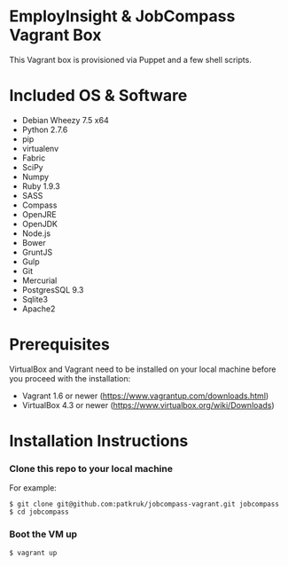 # EmployInsight & JobCompass Vagrant Box #

This Vagrant box is provisioned via Puppet and a few shell scripts.

# Included OS & Software #

* Debian Wheezy 7.5 x64
* Python 2.7.6
* pip
* virtualenv
* Fabric
* SciPy
* Numpy
* Ruby 1.9.3
* SASS
* Compass
* OpenJRE
* OpenJDK
* Node.js
* Bower
* GruntJS
* Gulp
* Git
* Mercurial
* PostgresSQL 9.3
* Sqlite3
* Apache2

# Prerequisites #

VirtualBox and Vagrant need to be installed on your local machine before you proceed with the installation:

* Vagrant 1.6 or newer (https://www.vagrantup.com/downloads.html)
* VirtualBox 4.3 or newer (https://www.virtualbox.org/wiki/Downloads)

# Installation Instructions #

### Clone this repo to your local machine ###
For example:
```
$ git clone git@github.com:patkruk/jobcompass-vagrant.git jobcompass
$ cd jobcompass
```

### Boot the VM up ###
```
$ vagrant up
```